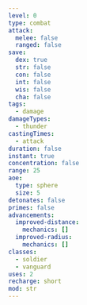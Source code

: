 ```yaml
---
level: 0
type: combat
attack:
  melee: false
  ranged: false
save:
  dex: true
  str: false
  con: false
  int: false
  wis: false
  cha: false
tags:
  - damage
damageTypes:
  - thunder
castingTimes:
  - attack
duration: false
instant: true
concentration: false
range: 25
aoe:
  type: sphere
  size: 5
detonates: false
primes: false
advancements:
  improved-distance:
    mechanics: []
  improved-radius:
    mechanics: []
classes:
  - soldier
  - vanguard
uses: 2
recharge: short
mod: str
---
```

